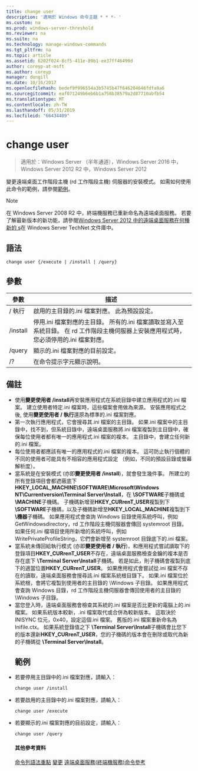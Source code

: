 ```yaml
---
title: change user
description: '適用於 Windows 命令主題 * * *- '
ms.custom: na
ms.prod: windows-server-threshold
ms.reviewer: na
ms.suite: na
ms.technology: manage-windows-commands
ms.tgt_pltfrm: na
ms.topic: article
ms.assetid: 6202f024-8cf5-411e-89b1-ee37ff46499d
author: coreyp-at-msft
ms.author: coreyp
manager: dongill
ms.date: 10/16/2017
ms.openlocfilehash: bedef9f996554a3b5745b47f646204646fdfa9a6
ms.sourcegitcommit: eaf071249b6eb6b1a758b38579a2d87710abfb54
ms.translationtype: MT
ms.contentlocale: zh-TW
ms.lasthandoff: 05/31/2019
ms.locfileid: "66434409"
---
```

# <a name="change-user"></a>change user

>適用於：Windows Server （半年通道），Windows Server 2016 中，Windows Server 2012 R2 中，Windows Server 2012

變更遠端桌面工作階段主機 (rd 工作階段主機) 伺服器的安裝模式。
如需如何使用此命令的範例，請參閱[範例](#BKMK_examples)。
> [!NOTE]
> 在 Windows Server 2008 R2 中，終端機服務已重新命名為遠端桌面服務。 若要了解最新版本的新功能，請參閱[Windows Server 2012 中的遠端桌面服務在何種新的 s](https://technet.microsoft.com/library/hh831527)在 Windows Server TechNet 文件庫中。
> ## <a name="syntax"></a>語法
> ```
> change user {/execute | /install | /query}
> ```
> ## <a name="parameters"></a>參數
> 
> | 參數 |                                                                                                 描述                                                                                                  |
> |-----------|--------------------------------------------------------------------------------------------------------------------------------------------------------------------------------------------------------------|
> | / 執行  |                                                                啟用的主目錄的.ini 檔案對應。 此為預設設定。                                                                 |
> | /install  | 停用.ini 檔案對應的主目錄。 所有的.ini 檔案讀取並寫入至系統目錄。 在 rd 工作階段主機伺服器上安裝應用程式時，您必須停用的.ini 檔案對應。 |
> |  /query   |                                                                             顯示的.ini 檔案對應的目前設定。                                                                              |
> |    /?     |                                                                                     在命令提示字元顯示說明。                                                                                     |
> 
> ## <a name="remarks"></a>備註
> - 使用**變更使用者 /install**再安裝應用程式在系統目錄中建立應用程式的.ini 檔案。 建立使用者特定.ini 檔案時，這些檔案會用做為來源。 安裝應用程式之後, 使用**變更使用者 / 執行**還原為標準的.ini 檔案對應。
> - 第一次執行應用程式，它會搜尋其.ini 檔案的主目錄。 如果.ini 檔案中的主目錄中，找不到，但系統目錄中，遠端桌面服務將.ini 檔案複製到主目錄中，確保每位使用者都有唯一的應用程式.ini 檔案的複本。 主目錄中，會建立任何新的.ini 檔案。
> - 每位使用者都應該有唯一的應用程式的.ini 檔案的複本。 這可防止執行個體的不同的使用者可能具有不相容的應用程式設定 （例如，不同的預設目錄或螢幕解析度）。
> - 當系統是在安裝模式 (亦即**變更使用者 /install**)，就會發生幾件事。 所建立的所有登錄項目會都遮蔽底下**HKEY_LOCAL_MACHINE\SOFTWARE\Microsoft\Windows NT\Currentversion\Terminal Server\Install**，在 **\SOFTWARE**子機碼或 **\MACHINE**子機碼。 子機碼新增至**HKEY_CURrenT_USER**複製到下 **\SOFTWARE**子機碼，以及子機碼新增至**HKEY_LOCAL_MACHINE**複製到下 **\機器**子機碼。 如果應用程式會查詢 Windows 目錄使用系統呼叫，例如 GetWindowsdirectory，rd 工作階段主機伺服器會傳回 systemroot 目錄。 如果任何.ini 檔項目使用所新增的系統呼叫，例如 WritePrivateProfileString，它們會新增至 systemroot 目錄底下的.ini 檔案。
> - 當系統未傳回給執行模式 (亦即**變更使用者 / 執行**)，和應用程式嘗試讀取下的登錄項目**HKEY_CURrenT_USER**不存在，遠端桌面服務檢查金鑰的複本是否存在底下 **\Terminal Server\Install**子機碼。 若是如此，則子機碼會複製到底下的適當位置**HKEY_CURrenT_USER**。 如果應用程式會嘗試從.ini 檔案不存在的讀取，遠端桌面服務會搜尋該.ini 檔案系統根目錄下。 如果.ini 檔案位於系統根，會將它複製到使用者的主目錄的 \Windows 子目錄。 如果應用程式會查詢 Windows 目錄，rd 工作階段主機伺服器會傳回使用者的主目錄的 \Windows 子目錄。
> - 當您登入時，遠端桌面服務會檢查其系統的.ini 檔案是否比更新的電腦上的.ini 檔案。 如果系統版本較新，.ini 檔案取代或合併為較新版本。 這取決於 INISYNC 位元，0x40，設定這個.ini 檔案。 舊版的.ini 檔案重新命名為 Inifile.ctx。 如果系統登錄值之下 **\Terminal Server\Install**子機碼會比您下的版本還新**HKEY_CURrenT_USER**，您的子機碼的版本會在刪除或取代為新的子機碼從 **\Terminal Server\Install**。
>   ## <a name="BKMK_examples"></a>範例
> - 若要停用主目錄中的.ini 檔案對應，請輸入：
>   ```
>   change user /install
>   ```
> - 若要啟用的主目錄中的.ini 檔案對應，請輸入：
>   ```
>   change user /execute
>   ```
> - 若要顯示的.ini 檔案對應的目前設定，請輸入：
>   ```
>   change user /query
>   ```
>   #### <a name="additional-references"></a>其他參考資料
>   [命令列語法重點](command-line-syntax-key.md)
>   [變更](change.md)
>   [遠端桌面服務&#40;終端機服務&#41;命令參考](remote-desktop-services-terminal-services-command-reference.md)
